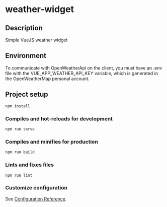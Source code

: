 # weather-widget

## Description
Simple VueJS weather widget

## Environment
To communicate with OpenWeatherApi on the client, you must have an .env file with the VUE_APP_WEATHER_API_KEY variable, which is generated in the OpenWeatherMap personal account.

## Project setup
```
npm install
```

### Compiles and hot-reloads for development
```
npm run serve
```

### Compiles and minifies for production
```
npm run build
```

### Lints and fixes files
```
npm run lint
```

### Customize configuration
See [Configuration Reference](https://cli.vuejs.org/config/).
